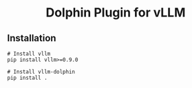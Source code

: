 
<h1 align="center">
Dolphin Plugin for vLLM
</h1>

## Installation

```
# Install vllm
pip install vllm>=0.9.0

# Install vllm-dolphin
pip install .
```